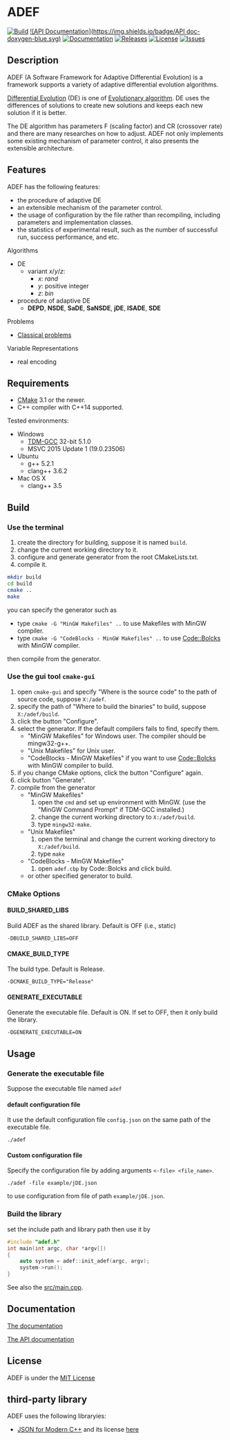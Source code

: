 # ADEF

[![Build](https://travis-ci.org/ukjhsa/adef.svg?branch=develop)](https://travis-ci.org/ukjhsa/adef)
[![API Documentation](https://img.shields.io/badge/API doc-doxygen-blue.svg)](http://ukjhsa.github.io/adef)
[![Documentation](https://img.shields.io/badge/doc-Markdown-blue.svg)](doc/documentation.md)
[![Releases](https://img.shields.io/github/release/qubyte/rubidium.svg)](https://github.com/ukjhsa/adef/releases)
[![License](https://img.shields.io/badge/license-MIT-blue.svg)](LICENSE)
[![Issues](https://img.shields.io/github/issues/badges/shields.svg)](https://github.com/ukjhsa/adef/issues)

## Description
ADEF (A Software Framework for Adaptive Differential Evolution) is a
framework supports a variety of adaptive differential evolution algorithms.

[Differential Evolution](https://en.wikipedia.org/wiki/Differential_evolution) (DE) is one of [Evolutionary algorithm](https://en.wikipedia.org/wiki/Evolutionary_algorithm). DE uses the differences of solutions to create new solutions and keeps each new solution if it is better.

The DE algorithm has parameters F (scaling factor) and CR (crossover rate) and there are many researches on how to adjust. ADEF not only implements some existing mechanism of parameter control, it also presents the extensible architecture.

## Features
ADEF has the following features:
- the procedure of adaptive DE
- an extensible mechanism of the parameter control.
- the usage of configuration by the file rather than recompiling, including parameters and implementation classes.
- the statistics of experimental result, such as the number of successful run, success performance, and etc.

Algorithms
- DE
    - variant *x*/*y*/*z*:
        - *x*: *rand*
        - *y*: positive integer
        - *z*: *bin*
- procedure of adaptive DE
    - **DEPD**, **NSDE**, **SaDE**, **SaNSDE**, **jDE**, **ISADE**, **SDE**

Problems
- [Classical problems](include/problem/basic)

Variable Representations
- real encoding

## Requirements
- [CMake](https://cmake.org/) 3.1 or the newer.
- C++ compiler with C++14 supported.

Tested environments:
- Windows
    - [TDM-GCC](http://tdm-gcc.tdragon.net/) 32-bit 5.1.0
    - MSVC 2015 Update 1 (19.0.23506)
- Ubuntu
    - g++ 5.2.1
    - clang++ 3.6.2
- Mac OS X
    - clang++ 3.5

## Build
### Use the terminal
1. create the directory for building, suppose it is named `build`.
1. change the current working directory to it.
1. configure and generate generator from the root CMakeLists.txt.
1. compile it.

```sh
mkdir build
cd build
cmake ..
make
```

you can specify the generator such as
- type `cmake -G "MinGW Makefiles" ..` to use Makefiles with MinGW compiler.
- type `cmake -G "CodeBlocks - MinGW Makefiles" ..` to use [Code::Bolcks](http://www.codeblocks.org/) with MinGW compiler.

then compile from the generator.

### Use the gui tool `cmake-gui`
1. open `cmake-gui` and specify "Where is the source code" to the path of source code, suppose `X:/adef`.
1. specify the path of "Where to build the binaries" to build, suppose `X:/adef/build`.
1. click the button "Configure".
1. select the generator. If the default compilers fails to find, specify them.
    - "MinGW Makefiles" for Windows user. The compiler should be mingw32-g++.
    - "Unix Makefiles" for Unix user.
    - "CodeBlocks - MinGW Makefiles" if you want to use [Code::Bolcks](http://www.codeblocks.org/) with MinGW compiler to build.
1. if you change CMake options, click the button "Configure" again.
1. click button "Generate".
1. compile from the generator
    - "MinGW Makefiles"
        1. open the `cmd` and set up environment with MinGW. (use the "MinGW Command Prompt" if TDM-GCC installed.)
        1. change the current working directory to `X:/adef/build`.
        1. type `mingw32-make`.
    - "Unix Makefiles"
        1. open the terminal and change the current working directory to `X:/adef/build`.
        1. type `make`
    - "CodeBlocks - MinGW Makefiles"
        1. open `adef.cbp` by Code::Bolcks and click build.
    - or other specified generator to build.


### CMake Options
#### BUILD_SHARED_LIBS
Build ADEF as the shared library. Default is OFF (i.e., static)
```
-DBUILD_SHARED_LIBS=OFF
```

#### CMAKE_BUILD_TYPE
The build type. Default is Release.
```
-DCMAKE_BUILD_TYPE="Release"
```

#### GENERATE_EXECUTABLE
Generate the executable file. Default is ON. If set to OFF, then it only build the library.
```
-DGENERATE_EXECUTABLE=ON
```

## Usage
### Generate the executable file
Suppose the executable file named `adef`
#### default configuration file
It use the default configuration file `config.json` on the same path of the executable file.
```
./adef
```

#### Custom configuration file
Specify the configuration file by adding arguments `<-file> <file_name>`.
```
./adef -file example/jDE.json
```
to use configuration from file of path `example/jDE.json`.

### Build the library
set the include path and library path then use it by

```cpp
#include "adef.h"
int main(int argc, char *argv[])
{
    auto system = adef::init_adef(argc, argv);
    system->run();
}
```

See also the [src/main.cpp](src/main.cpp).

## Documentation

[The documentation](doc/documentation.md)

[The API documentation](http://ukjhsa.github.io/adef/)

## License
ADEF is under the [MIT License](LICENSE)

## third-party library
ADEF uses the following libraryies:
- [JSON for Modern C++](https://github.com/nlohmann/json) and its license [here](thirdparty/json/LICENSE.MIT)

